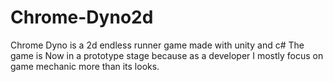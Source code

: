 # Chrome-Dyno2d
Chrome Dyno is a 2d endless runner game made with unity and c# 
The game is Now in a prototype stage because as a developer I mostly focus on 
game mechanic more than its looks.
